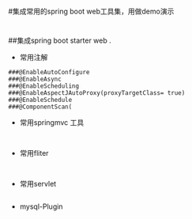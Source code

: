 #
#集成常用的spring boot web工具集，用做demo演示
#


##集成spring boot starter web .
- 常用注解
````
###@EnableAutoConfigure
###@EnableAsync
###@EnableScheduling
###@EnableAspectJAutoProxy(proxyTargetClass= true)
###@EnableSchedule
###@ComponentScan(
````
- 常用springmvc 工具
````


````
- 常用fliter
````


````
- 常用servlet
````

````
- mysql-Plugin
````

````

